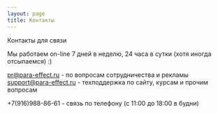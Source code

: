 ```yaml
---
layout: page
title: Контакты
---
```



Контакты для связи



Мы работаем on-line 7 дней в неделю, 24 часа в сутки (хотя иногда отсыпаемся) :)

pr@para-effect.ru - по вопросам сотрудничества и рекламы
support@para-effect.ru - техподдержка по сайту, курсам и прочим вопросам


+7(916)988-86-61 - связь по телефону (с 11:00 до 18:00 в будни)

